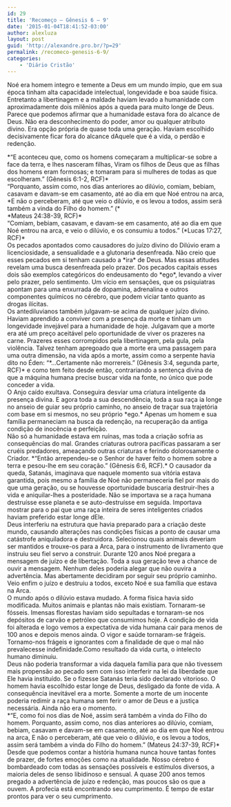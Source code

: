 ```yaml
---
id: 29
title: 'Recomeço – Gênesis 6 – 9'
date: '2015-01-04T18:41:52-03:00'
author: alexluza
layout: post
guid: 'http://alexandre.pro.br/?p=29'
permalink: /recomeco-genesis-6-9/
categories:
    - 'Diário Cristão'
---
```


Noé era homem integro e temente a Deus em um mundo ímpio, que em sua época tinham alta capacidade intelectual, longevidade e boa saúde física. Entretanto a libertinagem e a maldade haviam levado a humanidade com aproximadamente dois milênios após a queda para muito longe de Deus. Parece que podemos afirmar que a humanidade estava fora do alcance de Deus. Não era desconhecimento do poder, amor ou qualquer atributo divino. Era opção própria de quase toda uma geração. Haviam escolhido decisivamente ficar fora do alcance dAquele que é a vida, o perdão e redenção.

<div><div>*“E aconteceu que, como os homens começaram a multiplicar-se sobre a face da terra, e lhes nasceram filhas, Viram os filhos de Deus que as filhas dos homens eram formosas; e tomaram para si mulheres de todas as que escolheram.” (Gênesis 6:1-2, RCF)*</div></div><div><div>“Porquanto, assim como, nos dias anteriores ao dilúvio, comiam, bebiam, casavam e davam-se em casamento, até ao dia em que Noé entrou na arca, <div>*E não o perceberam, até que veio o dilúvio, e os levou a todos, assim será também a vinda do Filho do homem.” (*<div>*Mateus 24:38-39, RCF)*</div></div></div><div><div>“Comiam, bebiam, casavam, e davam-se em casamento, até ao dia em que Noé entrou na arca, e veio o dilúvio, e os consumiu a todos.” (*Lucas 17:27, RCF)*</div><div>Os pecados apontados como causadores do juízo divino do Dilúvio eram a licenciosidade, a sensualidade e a glutonaria desenfreada. Não creio que esses pecados em si tenham causado a *ira* de Deus. Mas essas atitudes revelam uma busca desenfreada pelo prazer. Dos pecados capitais esses dois são exemplos categóricos do endeusamento do *ego*, levando a viver pelo prazer, pelo sentimento. Um vício em sensações, que os psiquiatras apontam para uma enxurrada de dopamina, adrenalina e outros componentes químicos no cérebro, que podem viciar tanto quanto as drogas ilícitas.</div><div>Os antediluvianos também julgavam-se acima de qualquer juízo divino. Haviam aprendido a conviver com a presença da morte e tinham um longevidade invejável para a humanidade de hoje. Julgavam que a morte era até um preço aceitável pelo oportunidade de viver os prazeres na carne. Prazeres esses corrompidos pela libertinagem, pela gula, pela violência. Talvez tenham apregoado que a morte era uma passagem para uma outra dimensão, na vida após a morte, assim como a serpente havia dito no Éden: “*…Certamente não morrereis.” (Gênesis 3:4, segunda parte, RCF)* e como tem feito desde então, contrariando a sentença divina de que a máquina humana precise buscar vida na fonte, no único que pode conceder a vida.</div><div>O Anjo caído exultava. Conseguira desviar uma criatura inteligente da presença divina. E agora toda a sua descendência, toda a sua raça ia longe no anseio de guiar seu próprio caminho, no anseio de traçar sua trajetória com base em si mesmos, no seu próprio *ego.* Apenas um homem e sua família permaneciam na busca da redenção, na recuperação da antiga condição de inocência e perfeição.</div><div>Não só a humanidade estava em ruínas, mas toda a criação sofria as consequências do mal. Grandes criaturas outrora pacíficas passaram a ser cruéis predadores, ameaçando outras criaturas e ferindo dolorosamente o Criador. *“Então arrependeu-se o Senhor de haver feito o homem sobre a terra e pesou-lhe em seu coração.” (Gênesis 6:6, RCF).* O causador da queda, Satanás, imaginava que naquele momento sua vitória estava garantida, pois mesmo a família de Noé não permaneceria fiel por mais do que uma geração, ou se houvesse oportunidade buscaria destruir-lhes a vida e aniquilar-lhes a posteridade. Não se importava se a raça humana destruísse esse planeta e se auto-destruísse em seguida. Importava mostrar para o pai que uma raça inteira de seres inteligentes criados haviam preferido estar longe dEle.</div><div>Deus interferiu na estrutura que havia preparado para a criação deste mundo, causando alterações nas condições físicas a ponto de causar uma catástrofe aniquiladora e destruidora. Selecionou quais animais deveriam ser mantidos e trouxe-os para a Arca, para o instrumento de livramento que instruiu seu fiel servo a construir. Durante 120 anos Noé pregara a mensagem de juízo e de libertação. Toda a sua geração teve a chance de ouvir a mensagem. Nenhum deles poderia alegar que não ouvira a advertência. Mas abertamente decidiram por seguir seu próprio caminho.</div><div>Veio enfim o juízo e destruiu a todos, exceto Noé e sua família que estava na Arca.</div><div>O mundo após o dilúvio estava mudado. A forma física havia sido modificada. Muitos animais e plantas não mais existiam. Tornaram-se fósseis. Imensas florestas haviam sido sepultadas e tornaram-se nos depósitos de carvão e petróleo que consumimos hoje. A condição de vida foi alterada e logo vemos a expectativa de vida humana cair para menos de 100 anos e depois menos ainda. O vigor e saúde tornaram-se frágeis. Tornamo-nos frágeis e ignorantes com a finalidade de que o mal não prevalecesse indefinidade.Como resultado da vida curta, o intelecto humano diminuiu.</div><div>Deus não poderia transformar a vida daquela família para que não tivessem mais propensão ao pecado sem com isso interferir na lei da liberdade que Ele havia instituído. Se o fizesse Satanás teria sido declarado vitorioso. O homem havia escolhido estar longe de Deus, desligado da fonte de vida. A consequência inevitável era a morte. Somente a morte de um inocente poderia redimir a raça humana sem ferir o amor de Deus e a justiça necessária. Ainda não era o momento.</div><div><div>*“E, como foi nos dias de Noé, assim será também a vinda do Filho do homem. Porquanto, assim como, nos dias anteriores ao dilúvio, comiam, bebiam, casavam e davam-se em casamento, até ao dia em que Noé entrou na arca, E não o perceberam, até que veio o dilúvio, e os levou a todos, assim será também a vinda do Filho do homem.” (Mateus 24:37-39, RCF)*</div></div><div>Desde que podemos contar a história humana nunca houve tantas fontes de prazer, de fortes emoções como na atualidade. Nosso cérebro é bombardeado com todas as sensações possíveis e estímulos diversos, a maioria deles de senso libidinoso e sensual. A quase 200 anos temos pregado a advertência de juízo e redenção, mas poucos são os que a ouvem. A profecia está encontrando seu cumprimento. É tempo de estar prontos para ver o seu cumprimento.</div></div></div>